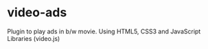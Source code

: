 video-ads
=========

Plugin to play ads in b/w movie. Using HTML5, CSS3 and JavaScript Libraries (video.js)
